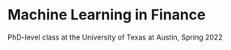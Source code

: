 # Machine Learning in Finance 
PhD-level class at the University of Texas at Austin, Spring 2022

# 
